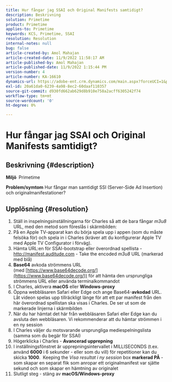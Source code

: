 ```yaml
---
title: Hur fångar jag SSAI och Original Manifests samtidigt?
description: Beskrivning
solution: Primetime
product: Primetime
applies-to: Primetime
keywords: KCS, Primetime, SSAI
resolution: Resolution
internal-notes: null
bug: false
article-created-by: Amol Mahajan
article-created-date: 11/9/2022 11:58:17 AM
article-published-by: Amol Mahajan
article-published-date: 11/9/2022 1:15:44 PM
version-number: 4
article-number: KA-16610
dynamics-url: https://adobe-ent.crm.dynamics.com/main.aspx?forceUCI=1&pagetype=entityrecord&etn=knowledgearticle&id=0a56cac8-2560-ed11-9561-6045bd006268
exl-id: 20a61da0-6239-4a98-8ec2-60daaf110357
source-git-commit: d930fd662ab629d8b910e758a2acff6305242f74
workflow-type: tm+mt
source-wordcount: '0'
ht-degree: 0%

---
```


# Hur fångar jag SSAI och Original Manifests samtidigt?

## Beskrivning {#description}

<b>Miljö </b>
Primetime


<b>Problem/symtom</b>
Hur fångar man samtidigt SSI (Server-Side Ad Insertion) och originalmanifestationer?


## Upplösning {#resolution}


1. Ställ in inspelningsinställningarna för Charles så att de bara fångar *m3u8* URL, med den metod som föreslås i skärmbilden:
2. På en Apple TV-apparat kan du börja spela upp i appen (som du måste felsöka för) och spela in i Charles (kräver att du konfigurerar Apple TV med Apple TV Configurator i förväg).
3. Hämta URL:en för SSAI-bootstrap eller överordnad spellista - http://manifest.auditude.com - Take the encoded *m3u8* URL (markerad med blå)
4. <b>Base64</b> avkoda strömmens URL (med [https://www.base64decode.org/](https://www.base64decode.org/)) för att hämta den ursprungliga strömmens URL eller använda terminalkommandot
5. I Charles, aktivera <b>macOS</b> eller <b>Windows-proxy</b>
6. Öppna webbläsaren Safari eller Edge och ange Base64-<b>avkodad</b> URL. Låt videon spelas upp tillräckligt länge för att ett par manifest från den här överordnad spellistan ska visas i Charles. De ser ut som de markerade linjerna i skärmbilden
7. När du har hämtat det här från webbläsaren Safari eller Edge kan du avsluta den webbläsaren. Vi rekommenderar att du hämtar strömmen i en ny session
8. I Charles väljer du motsvarande ursprungliga mediespelningslista (samma som du begär för SSAI)
9. Högerklicka i Charles - <b>Avancerad upprepning</b>
10. I inställningsfönstret är upprepningsintervallet i MILLISECONDS (t.ex. använd <b>6000</b> i 6 sekunder - eller som du vill) för repetitioner kan du skicka <b>1000</b>.  Keeping the *Visa resultat i ny session* box <b>markerad PÅ</b> - som skapar en separat flik som anropar ett originalmanifest var sjätte sekund och som skapar en hämtning av originalet
11. Slutligt steg - stäng av <b>macOS/Windows-proxy</b>

